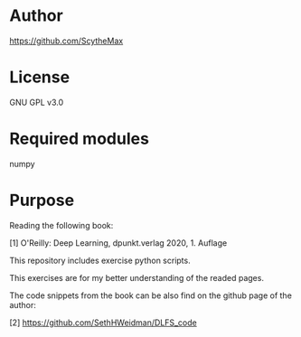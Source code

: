 # Author
https://github.com/ScytheMax

# License
GNU GPL v3.0

# Required modules
numpy

# Purpose
Reading the following book:

[1] O'Reilly: Deep Learning, dpunkt.verlag 2020, 1. Auflage

This repository includes exercise python scripts.

This exercises are for my better understanding of the readed pages.


The code snippets from the book can be also find on the github page of the author:

[2] https://github.com/SethHWeidman/DLFS_code